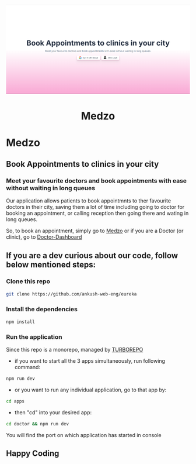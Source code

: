 <!-- ![alt text](https://github.com/ankush-web-eng/eureka/tree/main/apps/patient/public/landing.png?raw=true) -->

<div align="center">
<img src = "/assets/landing.png">
<h1 align="center">Medzo</h1>
</div>

# Medzo

## Book Appointments to clinics in your city

### Meet your favourite doctors and book appointments with ease without waiting in long queues

Our application allows patients to book appointmnts to ther favourite doctors in their city,
saving them a lot of time including going to doctor for booking an appointment, or calling reception
then going there and wating in long queues.

So, to book an appointment, simply go to [Medzo](https://medzo.ankushsingh.live)
or if you are a Doctor (or clinic), go to [Doctor-Dashboard](https://doctor.medzo.ankushsingh.live)

## If you are a dev curious about our code, follow below mentioned steps:

### Clone this repo

```bash
git clone https://github.com/ankush-web-eng/eureka
```

### Install the dependencies

```bash
npm install
```

### Run the application

Since this repo is a monorepo, managed by [TURBOREPO](https://turbo.build)

- if you want to start all the 3 apps simultaneously, run following command:

```bash
npm run dev
```

- or you want to run any individual application, go to that app by:

```bash
cd apps
```

- then "cd" into your desired app:

```bash
cd doctor && npm run dev
```

You will find the port on which application has started in console

## Happy Coding
